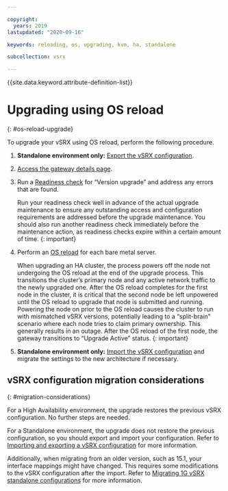 ```yaml
---

copyright:
  years: 2019
lastupdated: "2020-09-16"

keywords: reloading, os, upgrading, kvm, ha, standalone

subcollection: vsrx

---
```


{{site.data.keyword.attribute-definition-list}}

# Upgrading using OS reload
{: #os-reload-upgrade}

To upgrade your vSRX using OS reload, perform the following procedure.

1. **Standalone environment only:** [Export the vSRX configuration](/docs/vsrx?topic=vsrx-importing-exporting-vsrx-configuration#export-the-whole-vsrx-configuration).
2. [Access the gateway details page](/docs/vsrx?topic=gateway-appliance-viewing-gateway-appliance-details).
3. Run a [Readiness check](/docs/vsrx?topic=vsrx-vsrx-readiness) for “Version upgrade” and address any errors that are found.

   Run your readiness check well in advance of the actual upgrade maintenance to ensure any outstanding access and configuration requirements are addressed before the upgrade maintenance. You should also run another readiness check immediately before the maintenance action, as readiness checks expire within a certain amount of time.
   {: important}

4. Perform an [OS reload](/docs/vsrx?topic=vsrx-reloading-the-os#performing-an-os-reload) for each bare metal server.

   When upgrading an HA cluster, the process powers off the node not undergoing the OS reload at the end of the upgrade process. This transitions the cluster’s primary node and any active network traffic to the newly upgraded one. After the OS reload completes for the first node in the cluster, it is critical that the second node be left unpowered until the OS reload to upgrade that node is submitted and running. Powering the node on prior to the OS reload causes the cluster to run with mismatched vSRX versions, potentially leading to a “split-brain” scenario where each node tries to claim primary ownership. This generally results in an outage. After the OS reload of the first node, the gateway transitions to “Upgrade Active” status.
   {: important}

5. **Standalone environment only:** [Import the vSRX configuration](/docs/vsrx?topic=vsrx-importing-exporting-vsrx-configuration#import-the-whole-vsrx-configuration) and migrate the settings to the new architecture if necessary.

## vSRX configuration migration considerations
{: #migration-considerations}

For a High Availability environment, the upgrade restores the previous vSRX configuration. No further steps are needed.

For a Standalone environment, the upgrade does not restore the previous configuration, so you should export and import your configuration. Refer to [Importing and exporting a vSRX configuration](/docs/vsrx?topic=vsrx-importing-exporting-vsrx-configuration) for more information.

Additionally, when migrating from an older version, such as 15.1, your interface mappings might have changed. This requires some modifications to the vSRX configuration after the import. Refer to [Migrating 1G vSRX standalone configurations](/docs/vsrx?topic=vsrx-migrating-config#migrating-1g-standalone) for more information.

